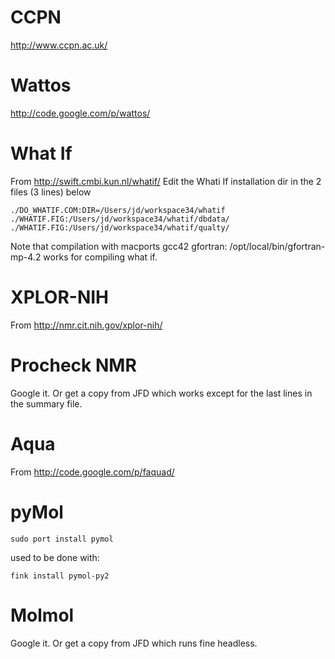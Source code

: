 # CCPN #
http://www.ccpn.ac.uk/

# Wattos #
http://code.google.com/p/wattos/

# What If #
From http://swift.cmbi.kun.nl/whatif/
Edit the Whati If installation dir in the 2 files (3 lines) below
```
./DO_WHATIF.COM:DIR=/Users/jd/workspace34/whatif 
./WHATIF.FIG:/Users/jd/workspace34/whatif/dbdata/ 
./WHATIF.FIG:/Users/jd/workspace34/whatif/qualty/ 
```
Note that compilation with macports gcc42 gfortran: /opt/local/bin/gfortran-mp-4.2 works for compiling what if.

# XPLOR-NIH #
From http://nmr.cit.nih.gov/xplor-nih/

# Procheck NMR #
Google it. Or get a copy from JFD which works except for the last lines in the summary file.

# Aqua #
From http://code.google.com/p/faquad/

# pyMol #
```
sudo port install pymol
```
used to be done with:
```
fink install pymol-py2
```

# Molmol #
Google it. Or get a copy from JFD which runs fine headless.